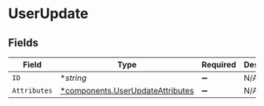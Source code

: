 # UserUpdate


## Fields

| Field                                                                               | Type                                                                                | Required                                                                            | Description                                                                         |
| ----------------------------------------------------------------------------------- | ----------------------------------------------------------------------------------- | ----------------------------------------------------------------------------------- | ----------------------------------------------------------------------------------- |
| `ID`                                                                                | **string*                                                                           | :heavy_minus_sign:                                                                  | N/A                                                                                 |
| `Attributes`                                                                        | [*components.UserUpdateAttributes](../../models/components/userupdateattributes.md) | :heavy_minus_sign:                                                                  | N/A                                                                                 |